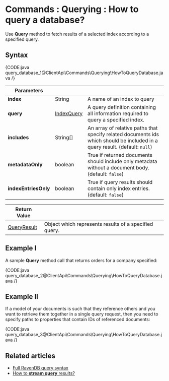 # Commands : Querying : How to query a database?

Use **Query** method to fetch results of a selected index according to a specified query.

## Syntax

{CODE:java query_database_1@ClientApi\Commands\Querying\HowToQueryDatabase.java /}

| Parameters | | |
| ------------- | ------------- | ----- |
| **index** | String | A name of an index to query |
| **query** | [IndexQuery](../../../glossary/index-query) | A query definition containing all information required to query a specified index. |
| **includes** | String[] | An array of relative paths that specify related documents ids which should be included in a query result. (default: `null`) |
| **metadataOnly** | boolean | True if returned documents should include only metadata without a document body. (default: `false`) |
| **indexEntriesOnly** | boolean | True if query results should contain only index entries. (default: `false`) |

| Return Value | |
| ------------- | ----- |
| [QueryResult](../../../glossary/query-result) | Object which represents results of a specified query. |

## Example I

A sample **Query** method call that returns orders for a company specified:

{CODE:java query_database_2@ClientApi\Commands\Querying\HowToQueryDatabase.java /}

## Example II

If a model of your documents is such that they reference others and you want to retrieve them together in a single query request, then you need to specify paths to properties that contain IDs of referenced documents:

{CODE:java query_database_3@ClientApi\Commands\Querying\HowToQueryDatabase.java /}

## Related articles

- [Full RavenDB query syntax](../../../indexes/querying/full-query-syntax) 
- [How to **stream query** results?](../../../client-api/commands/querying/how-to-stream-query-results)